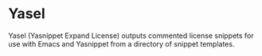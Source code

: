 # Yasel

Yasel (Yasnippet Expand License) outputs commented license snippets for use with Emacs and Yasnippet from a directory of snippet templates.
